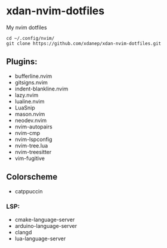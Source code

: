# xdan-nvim-dotfiles
My nvim dotfiles

```     
cd ~/.config/nvim/
git clone https://github.com/xdanep/xdan-nvim-dotfiles.git
```
## Plugins:
- bufferline.nvim
- gitsigns.nvim
- indent-blankline.nvim
- lazy.nvim
- lualine.nvim
- LuaSnip
- mason.nvim
- neodev.nvim
- nvim-autopairs
- nvim-cmp
- nvim-lspconfig
- nvim-tree.lua 
- nvim-treesitter
- vim-fugitive

## Colorscheme
- catppuccin

### LSP:
- cmake-language-server
- arduino-language-server
- clangd
- lua-language-server
